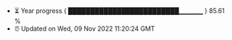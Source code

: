- ⏳ Year progress { █████████████████████████▁▁▁▁▁ } 85.61 %
- ⏰ Updated on Wed, 09 Nov 2022 11:20:24 GMT

